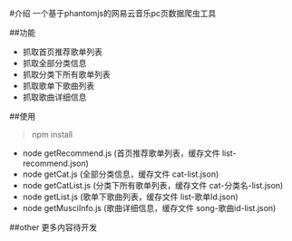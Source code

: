 #介绍
一个基于phantomjs的网易云音乐pc页数据爬虫工具

##功能

* 抓取首页推荐歌单列表
* 抓取全部分类信息
* 抓取分类下所有歌单列表
* 抓取歌单下歌曲列表
* 抓取歌曲详细信息

##使用
>npm install
* node getRecommend.js (首页推荐歌单列表，缓存文件 list-recommend.json)
* node getCat.js (全部分类信息，缓存文件 cat-list.json)
* node getCatList.js (分类下所有歌单列表，缓存文件 cat-分类名-list.json)
* node getList.js (歌单下歌曲列表，缓存文件 list-歌单Id.json)
* node getMusciInfo.js (歌曲详细信息，缓存文件 song-歌曲id-list.json)

##other
更多内容待开发